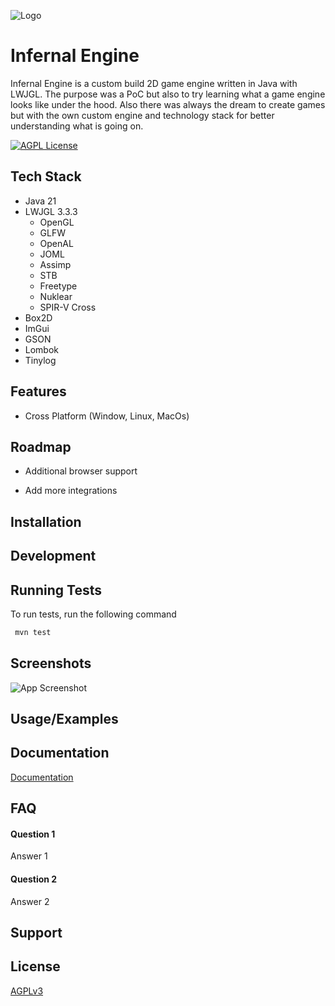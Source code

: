 ![Logo](https://dev-to-uploads.s3.amazonaws.com/uploads/articles/th5xamgrr6se0x5ro4g6.png)


# Infernal Engine

Infernal Engine is a custom build 2D game engine written in Java with LWJGL. The purpose was a PoC but also to try learning what a game engine looks like under the hood. Also there was always the dream to create games but with the own custom engine and technology stack for better understanding what is going on.

[![AGPL License](https://img.shields.io/badge/license-AGPL-blue.svg)](http://www.gnu.org/licenses/agpl-3.0)


## Tech Stack

- Java 21
- LWJGL 3.3.3
    - OpenGL
    - GLFW
    - OpenAL
    - JOML
    - Assimp
    - STB
    - Freetype
    - Nuklear
    - SPIR-V Cross
- Box2D
- ImGui
- GSON
- Lombok
- Tinylog


## Features

- Cross Platform (Window, Linux, MacOs)


## Roadmap

- Additional browser support

- Add more integrations


## Installation


## Development

## Running Tests

To run tests, run the following command

```bash
 mvn test
```


## Screenshots

![App Screenshot](https://via.placeholder.com/468x300?text=App+Screenshot+Here)


## Usage/Examples



## Documentation

[Documentation](https://linktodocumentation)


## FAQ

#### Question 1

Answer 1

#### Question 2

Answer 2


## Support



## License

[AGPLv3](https://https://choosealicense.com/licenses/agpl-3.0/)